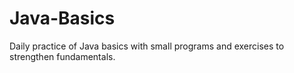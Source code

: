 # Java-Basics
Daily practice of Java basics with small programs and exercises to strengthen fundamentals.
